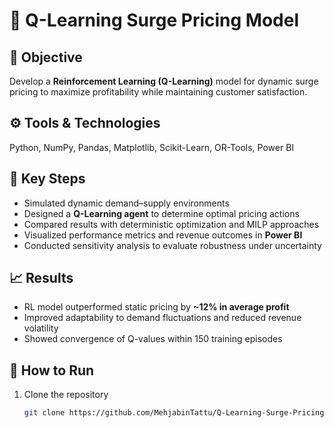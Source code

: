 # 🚗 Q-Learning Surge Pricing Model

## 🧠 Objective
Develop a **Reinforcement Learning (Q-Learning)** model for dynamic surge pricing to maximize profitability while maintaining customer satisfaction.

## ⚙️ Tools & Technologies
Python, NumPy, Pandas, Matplotlib, Scikit-Learn, OR-Tools, Power BI

## 🚀 Key Steps
- Simulated dynamic demand–supply environments  
- Designed a **Q-Learning agent** to determine optimal pricing actions  
- Compared results with deterministic optimization and MILP approaches  
- Visualized performance metrics and revenue outcomes in **Power BI**  
- Conducted sensitivity analysis to evaluate robustness under uncertainty

## 📈 Results
- RL model outperformed static pricing by **~12% in average profit**  
- Improved adaptability to demand fluctuations and reduced revenue volatility  
- Showed convergence of Q-values within 150 training episodes

## 🧩 How to Run
1. Clone the repository  
   ```bash
   git clone https://github.com/MehjabinTattu/Q-Learning-Surge-Pricing.git
